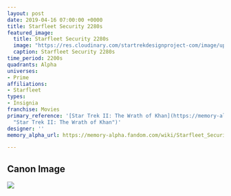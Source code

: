 ```yaml
---
layout: post
date: 2019-04-16 07:00:00 +0000
title: Starfleet Security 2280s
featured_image:
  title: Starfleet Security 2280s
  image: "https://res.cloudinary.com/startrekdesignproject-com/image/upload/v1555445549/Starfleet-Security2280s.png"
  caption: Starfleet Security 2280s
time_period: 2200s
quadrants: Alpha
universes:
- Prime
affiliations:
- Starfleet
types:
- Insignia
franchise: Movies
primary_reference: '[Star Trek II: The Wrath of Khan](https://memory-alpha.fandom.com/wiki/Star_Trek_II:_The_Wrath_of_Khan
  "Star Trek II: The Wrath of Khan")'
designer: ''
memory_alpha_url: https://memory-alpha.fandom.com/wiki/Starfleet_Security

---
```

## Canon Image

![](https://res.cloudinary.com/startrekdesignproject-com/image/upload/v1555445549/Starfleet-Security2280s1.jpg)